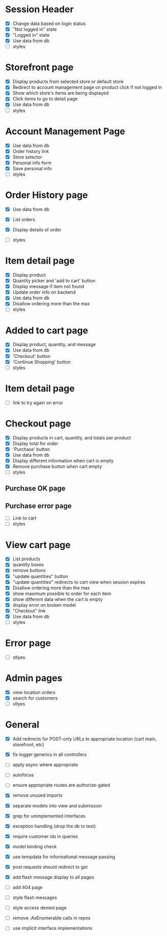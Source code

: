 # Session Header
- [X] Change data based on login status
- [X] "Not logged in" state
- [X] "Logged in" state
- [X] Use data from db
- [ ] styles

# Storefront page
- [X] Display products from selected store or default store
- [X] Redirect to account management page on product click if not logged in
- [X] Show which store's items are being displayed
- [X] Click items to go to detail page
- [X] Use data from db
- [ ] styles

# Account Management Page
- [X] Use data from db
- [X] Order history link
- [X] Store selector
- [X] Personal info form
- [X] Save personal info
- [ ] styles

# Order History page
- [X] Use data from db
- [X] List orders
- [X] Display details of order
- [ ] styles


# Item detail page
- [X] Display product
- [X] Quantity picker and 'add to cart' button
- [X] Display message if item not found
- [X] Update order info on backend
- [X] Use data from db
- [X] Disallow ordering more than the max
- [ ] styles

# Added to cart page
- [X] Display product, quantity, and message
- [X] Use data from db
- [X] 'Checkout' button
- [X] 'Continue Shopping' button
- [ ] styles

# Item detail page
- [ ] link to try again on error

# Checkout page
- [X] Display products in cart, quantity, and totals per product
- [X] Display total for order
- [X] 'Purchase' button
- [X] Use data from db
- [X] Display different information when cart is empty
- [X] Remove purchase button when cart empty
- [ ] styles

## Purchase OK page
## Purchase error page
- [ ] Link to cart
- [ ] styles

# View cart page
- [X] List products
- [X] quantity boxes
- [X] remove buttons
- [X] "update quantities" button
- [X] "update quantities" redirects to cart view when session expires
- [X] Disallow ordering more than the max
- [X] show maximum possible to order for each item
- [X] show different data when the cart is empty
- [X] display error on broken model
- [X] "Checkout" link
- [X] Use data from db
- [ ] styles

# Error page
- [ ] stlyes

# Admin pages
- [X] view location orders
- [X] search for customers
- [ ] stlyes

# General
- [X] Add redirects for POST-only URLs to appropriate location (cart main, storefront, etc)
- [X] fix logger generics in all controllers
- [ ] apply async where appropriate
- [ ] autofocus
- [ ] ensure appropriate routes are authorize-gated
- [X] remove unused imports
- [X] separate models into view and submission
- [X] grep for unimplemented interfaces
- [X] exception handling (drop the db to test)
- [X] require customer ids in queries
- [X] model binding check
- [X] use tempdata for informational message passing
- [X] post requests should redirect to get
- [X] add flash message display to all pages
- [ ] add 404 page
- [ ] style flash messages
- [ ] style access denied page
- [ ] remove .AsEnumerable calls in repos
- [ ] use implicit interface implementations


